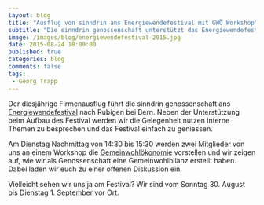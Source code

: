 ```yaml
---
layout: blog
title: "Ausflug von sinndrin ans Energiewendefestival mit GWÖ Workshop"
subtitle: "Die sinndrin genossenschaft unterstützt das Energiewendefestival und gibt einen Workshop zum Thema Gemeinwohlbilanz"
image: /images/blog/energiewendefestival-2015.jpg
date: 2015-08-24 18:00:00
published: true
categories: blog
comments: false
tags:
 - Georg Trapp
---
```

Der diesjährige Firmenausflug führt die sinndrin genossenschaft ans [Energiewendefestival][ewf] nach Rubigen bei Bern. Neben der Unterstützung beim Aufbau des Festival werden wir die Gelegenheit nutzen interne Themen zu besprechen und das Festival einfach zu geniessen.

Am Dienstag Nachmittag von 14:30 bis 15:30 werden zwei Mitglieder von uns an einem Workshop die [Gemeinwohlökonomie][gwoe] vorstellen und wir zeigen auf, wie wir als Genossenschaft eine Gemeinwohlbilanz erstellt haben. Dabei laden wir euch zu einer offenen Diskussion ein.

Vielleicht sehen wir uns ja am Festival? Wir sind vom Sonntag 30. August bis Dienstag 1. September vor Ort.

[ewf]: http://www.energiewendefestival.ch/
[gwoe]: https://www.ecogood.org/
